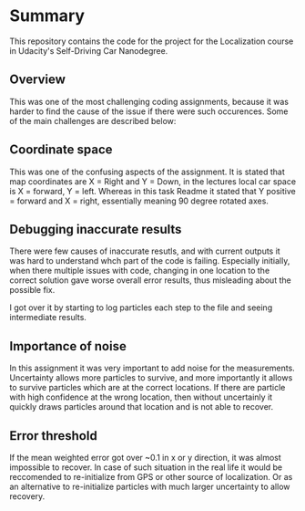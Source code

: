 # Summary
This repository contains the code for the project for the Localization course in Udacity's Self-Driving Car Nanodegree.

## Overview
This was one of the most challenging coding assignments, because it was harder to find the cause of the issue if there were such occurences.
Some of the main challenges are described below:

## Coordinate space
This was one of the confusing aspects of the assignment.
It is stated that map coordinates are X = Right and Y = Down, in the lectures local car space is X = forward, Y = left.
Whereas in this task Readme it stated that Y positive = forward and X = right, essentially meaning 90 degree rotated axes.

## Debugging inaccurate results
There were few causes of inaccurate resutls, and with current outputs it was hard to understand whch part of the code is failing.
Especially initially, when there multiple issues with code, changing in one location to the correct solution gave worse overall error results, thus misleading about the possible fix.

I got over it by starting to log particles each step to the file and seeing intermediate results.

## Importance of noise 
In this assignment it was very important to add noise for the measurements. 
Uncertainty allows more particles to survive, and more importantly it allows to survive particles which are at the correct locations.
If there are particle with high confidence at the wrong location, then without uncertainly it quickly draws particles around that location and is not able to recover.

## Error threshold
If the mean weighted error got over ~0.1 in x or y direction, it was almost impossible to recover.
In case of such situation in the real life it would be reccomended to re-initialize from GPS or other source of localization.
Or as an alternative to re-initialize particles with much larger uncertainty to allow recovery.
